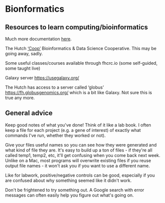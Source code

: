 # Bionformatics

## Resources to learn computing/bioinformatics

Much more documentation [here](https://sciwiki.fredhutch.org/scicomputing/comp_index/).

The Hutch [‘Coop’](https://centernet.fredhutch.org/cn/u/bdsc.html) Bioinformatics & Data Science Cooperative. This may be going away, sadly.

Some useful classes/courses available through fhcrc.io (some self-guided, some taught live)

Galaxy server https://usegalaxy.org/ 

The Hutch has access to a server called ‘globus’ https://fh.globusgenomics.org/ which is a bit like Galaxy. Not sure this is true any more.

## General advice
Keep good notes of what you've done! Think of it like a lab book. I often keep a file for each project (e.g. a gene of interest) of exactly what commands I've run, whether they worked or not). 

Give your files useful names so you can see how they were generated and what kind of file they are. It's easy to build up a ton of files - if they're all called temp1, temp2, etc, it'll get confusing when you come back next week. Unlike on a Mac, most programs will overwrite existing files if you reuse output file names - it won't ask you if you want to use a different name.

Like for labwork, positive/negative controls can be good, especially if you are confused about why something seemed like it didn't work.

Don't be frightened to try something out. A Google search with error messages can often easily help you figure out what's going on. 
